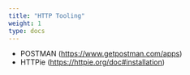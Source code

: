 ```yaml
---
title: "HTTP Tooling"
weight: 1
type: docs
---
```


- POSTMAN (https://www.getpostman.com/apps)
- HTTPie (https://httpie.org/doc#installation)
